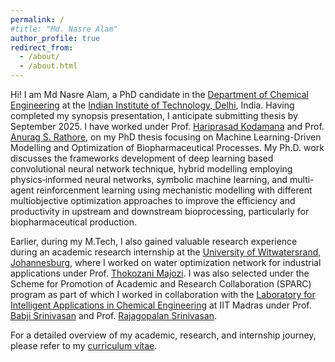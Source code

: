 ```yaml
---
permalink: /
#title: "Md. Nasre Alam"
author_profile: true
redirect_from: 
  - /about/
  - /about.html
---
```


Hi! I am Md Nasre Alam, a PhD candidate in the [Department of Chemical Engineering](https://chemical.iitd.ac.in/) at the [Indian Institute of Technology, Delhi](https://home.iitd.ac.in/), India. Having completed my synopsis presentation, I anticipate submitting thesis by September 2025. I have worked under Prof. [Hariprasad Kodamana](https://web.iitd.ac.in/~kodamana/index.html) and Prof. [Anurag S. Rathore](https://www.biotechcmz.com/), on my PhD thesis focusing on Machine Learning-Driven Modelling and Optimization of Biopharmaceutical Processes. My Ph.D. work discusses the frameworks development of deep learning based convolutional neural network technique, hybrid modelling employing physics‐informed neural networks, symbolic machine learning, and multi-agent reinforcenment learning using mechanistic modelling with different multiobjective optimization approaches to improve the efficiency and productivity in upstream and downstream bioprocessing, particularly for biopharmaceutical production. 

Earlier, during my M.Tech, I also gained valuable research experience during an academic research internship at the [University of Witwatersrand, Johannesburg](https://www.wits.ac.za/), where I worked on water optimization network for industrial applications under Prof. [Thokozani Majozi](https://www.wits.ac.za/about-wits/office-of-the-vice-chancellor/faculty-deans/thokozani-majozi/). I was also selected under the Scheme for Promotion of Academic and Research Collaboration (SPARC) program as part of which I worked in collaboration with the [Laboratory for Intelligent Applications in Chemical Engineering](https://home.iitm.ac.in/raj/) at IIT Madras under Prof. [Babji Srinivasan](https://home.iitm.ac.in/babji.srinivasan/index.html) and Prof. [Rajagopalan Srinivasan](https://home.iitm.ac.in/raj/index.html).

For a detailed overview of my academic, research, and internship journey, please refer to my [curriculum vitae](https://drive.google.com/file/d/1alwsz1Tfbd3Qq8oehHx4H3kqmAMd0cT8/view?usp=drive_link).


